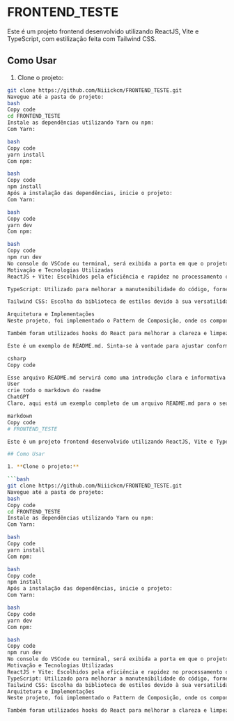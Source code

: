 # FRONTEND_TESTE

Este é um projeto frontend desenvolvido utilizando ReactJS, Vite e TypeScript, com estilização feita com Tailwind CSS.

## Como Usar

1. Clone o projeto:

```bash
git clone https://github.com/Niiickcm/FRONTEND_TESTE.git
Navegue até a pasta do projeto:
bash
Copy code
cd FRONTEND_TESTE
Instale as dependências utilizando Yarn ou npm:
Com Yarn:

bash
Copy code
yarn install
Com npm:

bash
Copy code
npm install
Após a instalação das dependências, inicie o projeto:
Com Yarn:

bash
Copy code
yarn dev
Com npm:

bash
Copy code
npm run dev
No console do VSCode ou terminal, será exibida a porta em que o projeto estará rodando. Copie essa porta e cole na URL do navegador para visualizar o projeto.
Motivação e Tecnologias Utilizadas
ReactJS + Vite: Escolhidos pela eficiência e rapidez no processamento de bundles.

TypeScript: Utilizado para melhorar a manutenibilidade do código, fornecendo auxílio de tipagem e prevenindo erros.

Tailwind CSS: Escolha da biblioteca de estilos devido à sua versatilidade e ampla adoção no mercado.

Arquitetura e Implementações
Neste projeto, foi implementado o Pattern de Composição, onde os componentes são compostos por subcomponentes, facilitando a escalabilidade e testabilidade do código.

Também foram utilizados hooks do React para melhorar a clareza e limpeza do código, simplificando a lógica e reutilização.

Este é um exemplo de README.md. Sinta-se à vontade para ajustar conforme necessário para melhor atender às necessidades do seu projeto.

csharp
Copy code

Esse arquivo README.md servirá como uma introdução clara e informativa para quem visitar o repositório do seu projeto no GitHub. Certifique-se de adaptar as instruções conforme necessário para refletir a estrutura e as necessidades específicas do seu projeto.
User
crie todo o markdown do readme
ChatGPT
Claro, aqui está um exemplo completo de um arquivo README.md para o seu projeto:

markdown
Copy code
# FRONTEND_TESTE

Este é um projeto frontend desenvolvido utilizando ReactJS, Vite e TypeScript, com estilização feita com Tailwind CSS.

## Como Usar

1. **Clone o projeto:**

```bash
git clone https://github.com/Niiickcm/FRONTEND_TESTE.git
Navegue até a pasta do projeto:
bash
Copy code
cd FRONTEND_TESTE
Instale as dependências utilizando Yarn ou npm:
Com Yarn:

bash
Copy code
yarn install
Com npm:

bash
Copy code
npm install
Após a instalação das dependências, inicie o projeto:
Com Yarn:

bash
Copy code
yarn dev
Com npm:

bash
Copy code
npm run dev
No console do VSCode ou terminal, será exibida a porta em que o projeto estará rodando. Copie essa porta e cole na URL do navegador para visualizar o projeto.
Motivação e Tecnologias Utilizadas
ReactJS + Vite: Escolhidos pela eficiência e rapidez no processamento de bundles.
TypeScript: Utilizado para melhorar a manutenibilidade do código, fornecendo auxílio de tipagem e prevenindo erros.
Tailwind CSS: Escolha da biblioteca de estilos devido à sua versatilidade e ampla adoção no mercado.
Arquitetura e Implementações
Neste projeto, foi implementado o Pattern de Composição, onde os componentes são compostos por subcomponentes, facilitando a escalabilidade e testabilidade do código.

Também foram utilizados hooks do React para melhorar a clareza e limpeza do código, simplificando a lógica e reutilização.
